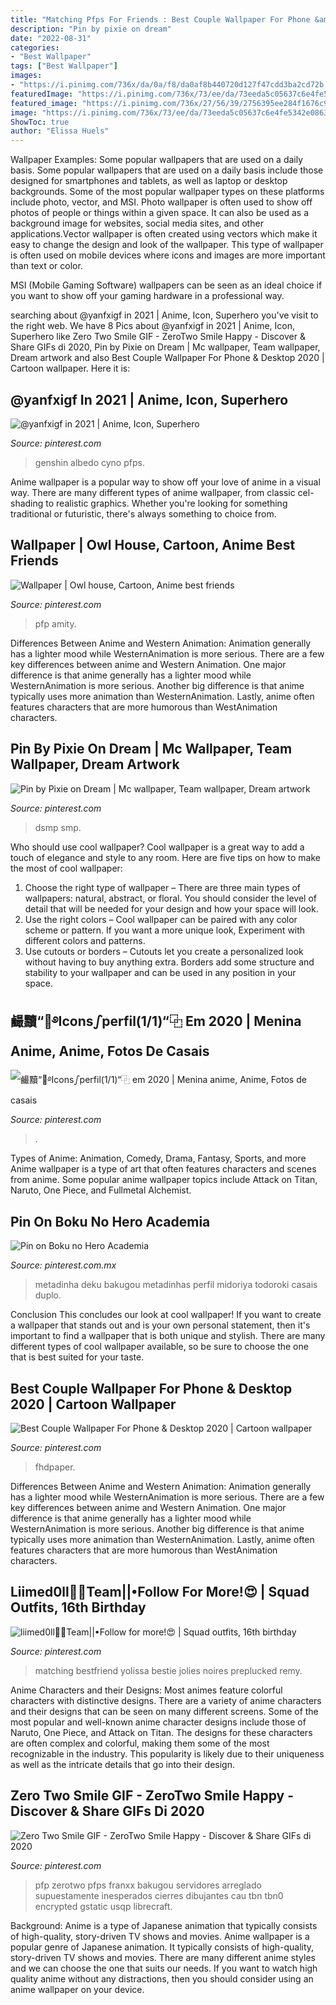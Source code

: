 ```yaml
---
title: "Matching Pfps For Friends : Best Couple Wallpaper For Phone &amp; Desktop 2020"
description: "Pin by pixie on dream"
date: "2022-08-31"
categories:
- "Best Wallpaper"
tags: ["Best Wallpaper"]
images:
- "https://i.pinimg.com/736x/da/0a/f8/da0af8b440720d127f47cdd3ba2cd72b.jpg"
featuredImage: "https://i.pinimg.com/736x/73/ee/da/73eeda5c05637c6e4fe5342e08636474.jpg"
featured_image: "https://i.pinimg.com/736x/27/56/39/2756395ee284f1676c9c7d872631ca5e.jpg"
image: "https://i.pinimg.com/736x/73/ee/da/73eeda5c05637c6e4fe5342e08636474.jpg"
ShowToc: true
author: "Elissa Huels"
---
```



Wallpaper Examples: Some popular wallpapers that are used on a daily basis.
Some popular wallpapers that are used on a daily basis include those designed for smartphones and tablets, as well as laptop or desktop backgrounds. Some of the most popular wallpaper types on these platforms include photo, vector, and MSI. 
Photo wallpaper is often used to show off photos of people or things within a given space. It can also be used as a background image for websites, social media sites, and other applications.Vector wallpaper is often created using vectors which make it easy to change the design and look of the wallpaper. This type of wallpaper is often used on mobile devices where icons and images are more important than text or color. 

MSI (Mobile Gaming Software) wallpapers can be seen as an ideal choice if you want to show off your gaming hardware in a professional way.

	

		
searching about @yanfxigf in 2021 | Anime, Icon, Superhero you've visit to the right web. We have 8 Pics about @yanfxigf in 2021 | Anime, Icon, Superhero like Zero Two Smile GIF - ZeroTwo Smile Happy - Discover &amp; Share GIFs di 2020, Pin by Pixie on Dream | Mc wallpaper, Team wallpaper, Dream artwork and also Best Couple Wallpaper For Phone &amp; Desktop 2020 | Cartoon wallpaper. Here it is:
		
    
## @yanfxigf In 2021 | Anime, Icon, Superhero

<img loading=lazy src="https://i.pinimg.com/736x/27/56/39/2756395ee284f1676c9c7d872631ca5e.jpg" onerror="this.onerror=null;this.src='https://tse3.mm.bing.net/th?id=OIP.acfUu1XaqLRNvHgOUuuh7QHaK_&amp;pid=15.1';" alt="@yanfxigf in 2021 | Anime, Icon, Superhero">

_Source: pinterest.com_

>genshin albedo cyno pfps. 

	

Anime wallpaper is a popular way to show off your love of anime in a visual way. There are many different types of anime wallpaper, from classic cel-shading to realistic graphics. Whether you're looking for something traditional or futuristic, there's always something to choice from.

    
## Wallpaper | Owl House, Cartoon, Anime Best Friends

<img loading=lazy src="https://i.pinimg.com/736x/da/0a/f8/da0af8b440720d127f47cdd3ba2cd72b.jpg" onerror="this.onerror=null;this.src='https://tse3.mm.bing.net/th?id=OIP.msVhxxc1EGgazJJhk0f42wHaNK&amp;pid=15.1';" alt="Wallpaper | Owl house, Cartoon, Anime best friends">

_Source: pinterest.com_

>pfp amity. 

	

Differences Between Anime and Western Animation: Animation generally has a lighter mood while WesternAnimation is more serious.
There are a few key differences between anime and Western Animation. One major difference is that anime generally has a lighter mood while WesternAnimation is more serious. Another big difference is that anime typically uses more animation than WesternAnimation. Lastly, anime often features characters that are more humorous than WestAnimation characters.

    
## Pin By Pixie On Dream | Mc Wallpaper, Team Wallpaper, Dream Artwork

<img loading=lazy src="https://i.pinimg.com/736x/79/e3/bb/79e3bbc0fd51703f53f408f045672328.jpg" onerror="this.onerror=null;this.src='https://tse2.mm.bing.net/th?id=OIP.XR-VMu7ALheYCtMzSyiA-gHaMJ&amp;pid=15.1';" alt="Pin by Pixie on Dream | Mc wallpaper, Team wallpaper, Dream artwork">

_Source: pinterest.com_

>dsmp smp. 

	

Who should use cool wallpaper?
Cool wallpaper is a great way to add a touch of elegance and style to any room. Here are five tips on how to make the most of cool wallpaper: 
1) Choose the right type of wallpaper – There are three main types of wallpapers: natural, abstract, or floral. You should consider the level of detail that will be needed for your design and how your space will look. 
2) Use the right colors – Cool wallpaper can be paired with any color scheme or pattern. If you want a more unique look, Experiment with different colors and patterns. 
3) Use cutouts or borders – Cutouts let you create a personalized look without having to buy anything extra. Borders add some structure and stability to your wallpaper and can be used in any position in your space.

    
## 䴝黷“🎪࿔Iconsഽperfil(1/1)“⿻ Em 2020 | Menina Anime, Anime, Fotos De Casais

<img loading=lazy src="https://i.pinimg.com/736x/f1/e3/20/f1e32043f27a8f0fe439f73cdbef1625.jpg" onerror="this.onerror=null;this.src='https://tse4.mm.bing.net/th?id=OIP.VAv30carl2vw2lRTiseBGwHaHa&amp;pid=15.1';" alt="䴝黷“🎪࿔Iconsഽperfil(1/1)“⿻ em 2020 | Menina anime, Anime, Fotos de casais">

_Source: pinterest.com_

>. 

	

Types of Anime: Animation, Comedy, Drama, Fantasy, Sports, and more
Anime wallpaper is a type of art that often features characters and scenes from anime. Some popular anime wallpaper topics include Attack on Titan, Naruto, One Piece, and Fullmetal Alchemist.

    
## Pin On Boku No Hero Academia

<img loading=lazy src="https://i.pinimg.com/736x/73/ee/da/73eeda5c05637c6e4fe5342e08636474.jpg" onerror="this.onerror=null;this.src='https://tse4.mm.bing.net/th?id=OIP.o1gDukrenWDpLm1GR1jO0gHaHa&amp;pid=15.1';" alt="Pin on Boku no Hero Academia">

_Source: pinterest.com.mx_

>metadinha deku bakugou metadinhas perfil midoriya todoroki casais duplo. 

	

Conclusion
This concludes our look at cool wallpaper! If you want to create a wallpaper that stands out and is your own personal statement, then it's important to find a wallpaper that is both unique and stylish. There are many different types of cool wallpaper available, so be sure to choose the one that is best suited for your taste.

    
## Best Couple Wallpaper For Phone &amp; Desktop 2020 | Cartoon Wallpaper

<img loading=lazy src="https://i.pinimg.com/736x/fa/f2/2f/faf22f682fa985237767454296c2e089.jpg" onerror="this.onerror=null;this.src='https://tse2.mm.bing.net/th?id=OIP.jfH8GKA4vxPlFBWUoeFnjAHaNK&amp;pid=15.1';" alt="Best Couple Wallpaper For Phone &amp; Desktop 2020 | Cartoon wallpaper">

_Source: pinterest.com_

>fhdpaper. 

	

Differences Between Anime and Western Animation: Animation generally has a lighter mood while WesternAnimation is more serious.
There are a few key differences between anime and Western Animation. One major difference is that anime generally has a lighter mood while WesternAnimation is more serious. Another big difference is that anime typically uses more animation than WesternAnimation. Lastly, anime often features characters that are more humorous than WestAnimation characters.

    
## Liimed0ll🐍💕Team||•Follow For More!😍 | Squad Outfits, 16th Birthday

<img loading=lazy src="https://i.pinimg.com/736x/0d/2f/7e/0d2f7e775d5fce2c295ce0c069bdb431.jpg" onerror="this.onerror=null;this.src='https://tse1.mm.bing.net/th?id=OIP.HUn9MkopMRKmQH-UcGZB4wHaJ4&amp;pid=15.1';" alt="liimed0ll🐍💕Team||•Follow for more!😍 | Squad outfits, 16th birthday">

_Source: pinterest.com_

>matching bestfriend yolissa bestie jolies noires preplucked remy. 

	

Anime Characters and their Designs: Most animes feature colorful characters with distinctive designs.
There are a variety of anime characters and their designs that can be seen on many different screens. Some of the most popular and well-known anime character designs include those of Naruto, One Piece, and Attack on Titan. The designs for these characters are often complex and colorful, making them some of the most recognizable in the industry. This popularity is likely due to their uniqueness as well as the intricate details that go into their design.

    
## Zero Two Smile GIF - ZeroTwo Smile Happy - Discover &amp; Share GIFs Di 2020

<img loading=lazy src="https://i.pinimg.com/736x/e2/b3/25/e2b325c259e0122dded825b557a1fb4f.jpg" onerror="this.onerror=null;this.src='https://tse3.mm.bing.net/th?id=OIP.GspLCTSUFn6V_pttAVgsEgHaHa&amp;pid=15.1';" alt="Zero Two Smile GIF - ZeroTwo Smile Happy - Discover &amp; Share GIFs di 2020">

_Source: pinterest.com_

>pfp zerotwo pfps franxx bakugou servidores arreglado supuestamente inesperados cierres dibujantes cau tbn tbn0 encrypted gstatic usqp librecraft. 

	

Background: Anime is a type of Japanese animation that typically consists of high-quality, story-driven TV shows and movies.
Anime wallpaper is a popular genre of Japanese animation. It typically consists of high-quality, story-driven TV shows and movies. There are many different anime styles and we can choose the one that suits our needs. If you want to watch high quality anime without any distractions, then you should consider using an anime wallpaper on your device.

